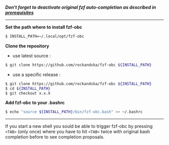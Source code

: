 ***Don't forget to deactivate original fzf auto-completion as described in
[prerequisites](prerequisites.md)***

---

**Set the path where to install fzf-obc**
```bash
$ INSTALL_PATH=~/.local/opt/fzf-obc
```

**Clone the repository**

- use latest source :

```bash
$ git clone https://github.com/rockandska/fzf-obc ${INSTALL_PATH}
```

- use a specific release :

```bash
$ git clone https://github.com/rockandska/fzf-obc ${INSTALL_PATH}
$ cd ${INSTALL_PATH}
$ git checkout x.x.X
```

**Add fzf-obc to your .bashrc**
```bash
$ echo "source ${INSTALL_PATH}/bin/fzf-obc.bash" >> ~/.bashrc
```

---

If you start a new shell you sould be able to trigger fzf-obc by pressing `<TAB>` (only once) where you have to hit `<TAB>` twice with original bash completion before to see completion proposals.
